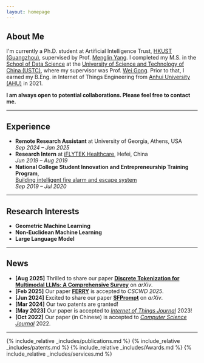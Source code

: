 ```yaml
---
layout: homepage
---
```


## About Me

I'm currently a Ph.D. student at Artificial Intelligence Trust, [HKUST (Guangzhou)](https://www.hkust-gz.edu.cn/), supervised by Prof. [Menglin Yang](https://yangmenglinsite.github.io/). I completed my M.S. in the [School of Data Science](https://saids.ustc.edu.cn/) at the [University of Science and Technology of China (USTC)](http://www.ustc.edu.cn/), where my supervisor was Prof. [Wei Gong](http://staff.ustc.edu.cn/~weigong/). Prior to that, I earned my B.Eng. in Internet of Things Engineering from [Anhui University (AHU)](https://www.ahu.edu.cn) in 2021.

**I am always open to potential collaborations. Please feel free to contact me.**

---

## Experience

- **Remote Research Assistant** at University of Georgia, Athens, USA  
  *Sep 2024 – Jan 2025*
- **Research Intern** at [iFLYTEK Healthcare](https://www.iflytek.com/health), Hefei, China  
  *Jun 2019 – Aug 2019*
- **National College Student Innovation and Entrepreneurship Training Program**,  
  [Building intelligent fire alarm and escape system](http://gjcxcy.bjtu.edu.cn/ItemDetail.aspx?CEFC30AAAC332004313796613247ED68EDF0DEEFCE422B8EA99BA1D9481B32E3)  
  *Sep 2019 – Jul 2020*

---

## Research Interests

- **Geometric Machine Learning**
- **Non-Euclidean Machine Learning**
- **Large Language Model**

---

## News

- **[Aug 2025]** Thrilled to share our paper **[Discrete Tokenization for Multimodal LLMs: A Comprehensive Survey](https://arxiv.org/pdf/2507.22920)** on *arXiv*.
- **[Feb 2025]** Our paper **[FERRY](./assets/files/FERRY.pdf)** is accepted to *CSCWD 2025*.
- **[Jun 2024]** Excited to share our paper **[SFPrompt](https://arxiv.org/pdf/2407.17533)** on *arXiv*.
- **[Mar 2024]** Our two patents are granted!
- **[May 2023]** Our paper is accepted to [*Internet of Things Journal*](https://ieeexplore.ieee.org/document/10138664/) 2023!
- **[Oct 2022]** Our paper (in Chinese) is accepted to [*Computer Science Journal*](https://www.jsjkx.com/index.jsp) 2022.

---

{% include_relative _includes/publications.md %}
{% include_relative _includes/patents.md %}
{% include_relative _includes/Awards.md %}
{% include_relative _includes/services.md %}

